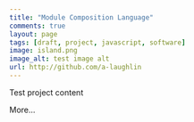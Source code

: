 ```yaml
---
title: "Module Composition Language"
comments: true
layout: page
tags: [draft, project, javascript, software]
image: island.png
image_alt: test image alt
url: http://github.com/a-laughlin
---
```


Test project content

More...
